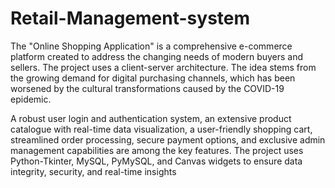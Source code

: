 # Retail-Management-system
The "Online Shopping Application" is a comprehensive e-commerce platform created to address the changing needs of modern buyers and sellers. The project uses a client-server architecture. The idea stems from the growing demand for digital purchasing channels, which has been worsened by the cultural transformations caused by the COVID-19 epidemic.

A robust user login and authentication system, an extensive product catalogue with real-time data visualization, a user-friendly shopping cart, streamlined order processing, secure payment options, and exclusive admin management capabilities are among the key features. The project uses Python-Tkinter, MySQL, PyMySQL, and Canvas widgets to ensure data integrity, security, and real-time insights
